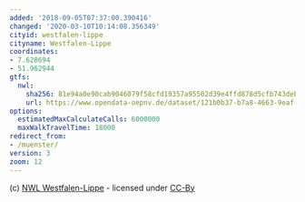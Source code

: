 ```yaml
---
added: '2018-09-05T07:37:00.390416'
changed: '2020-03-10T10:14:08.356349'
cityid: westfalen-lippe
cityname: Westfalen-Lippe
coordinates:
- 7.628694
- 51.962944
gtfs:
  nwl:
    sha256: 81e94a0e90cab9046079f58cfd19357a95502d39e4ffd878d5cfb743deb02c79
    url: https://www.opendata-oepnv.de/dataset/121b0b37-b7a8-4663-9eaf-5ed3d38fc38a/resource/e7cb8aa6-7d5c-4f54-975b-75d3d872b1d0/download/gtfs-nwl-20190720.zip
options:
  estimatedMaxCalculateCalls: 6000000
  maxWalkTravelTime: 18000
redirect_from:
- /muenster/
version: 3
zoom: 12
---
```


(c) [NWL Westfalen-Lippe](https://www.opendata-oepnv.de/dataset/soll-fahrplandaten-nwl) - licensed under [CC-By](http://www.opendefinition.org/licenses/cc-by)
